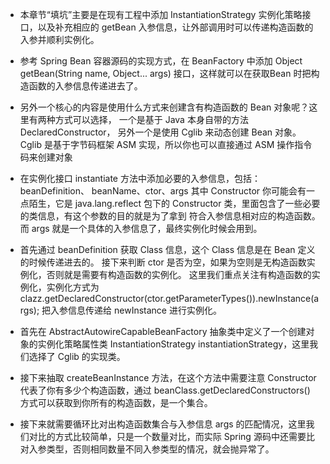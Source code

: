 
* 本章节“填坑”主要是在现有工程中添加 InstantiationStrategy 实例化策略接口，以及补充相应的 getBean 入参信息，让外部调用时可以传递构造函数的入参并顺利实例化。

* 参考 Spring Bean 容器源码的实现方式，在 BeanFactory 中添加 Object getBean(String name, Object... args) 接口，这样就可以在获取Bean 时把构造函数的入参信息传递进去了。

* 另外一个核心的内容是使用什么方式来创建含有构造函数的 Bean 对象呢？这里有两种方式可以选择，
一个是基于 Java 本身自带的方法DeclaredConstructor，
另外一个是使用 Cglib 来动态创建 Bean 对象。
Cglib 是基于字节码框架 ASM 实现，所以你也可以直接通过 ASM 操作指令码来创建对象


* 在实例化接口 instantiate 方法中添加必要的入参信息，包括：beanDefinition、
beanName、ctor、args 其中 Constructor 你可能会有一点陌生，它是 java.lang.reflect 包下的
Constructor 类，里面包含了一些必要的类信息，有这个参数的目的就是为了拿到
符合入参信息相对应的构造函数。而 args 就是一个具体的入参信息了，最终实例化时候会用到。

* 首先通过 beanDefinition 获取 Class 信息，这个 Class 信息是在 Bean 定义的时候传递进去的。
接下来判断 ctor 是否为空，如果为空则是无构造函数实例化，否则就是需要有构造函数的实例化。
这里我们重点关注有构造函数的实例化，实例化方式为clazz.getDeclaredConstructor(ctor.getParameterTypes()).newInstance(args);
把入参信息传递给 newInstance 进行实例化。

* 首先在 AbstractAutowireCapableBeanFactory 抽象类中定义了一个创建对象的实例化策略属性类 InstantiationStrategy instantiationStrategy，这里我们选择了 Cglib 的实现类。
* 接下来抽取 createBeanInstance 方法，在这个方法中需要注意 Constructor 代表了你有多少个构造函数，通过 beanClass.getDeclaredConstructors() 方式可以获取到你所有的构造函数，是一个集合。
* 接下来就需要循环比对出构造函数集合与入参信息 args 的匹配情况，这里我们对比的方式比较简单，只是一个数量对比，而实际 Spring 源码中还需要比对入参类型，否则相同数量不同入参类型的情况，就会抛异常了。